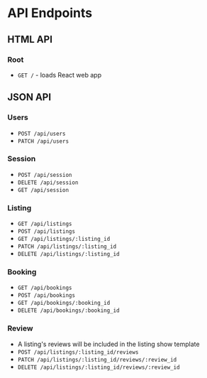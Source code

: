 # API Endpoints

## HTML API

### Root

- `GET /` - loads React web app

## JSON API

### Users

- `POST /api/users`
- `PATCH /api/users`

### Session

- `POST /api/session`
- `DELETE /api/session`
- `GET /api/session`

### Listing

- `GET /api/listings`
- `POST /api/listings`
- `GET /api/listings/:listing_id`
- `PATCH /api/listings/:listing_id`
- `DELETE /api/listings/:listing_id`

### Booking

- `GET /api/bookings`
- `POST /api/bookings`
- `GET /api/bookings/:booking_id`
- `DELETE /api/bookings/:booking_id`

### Review

- A listing's reviews will be included in the listing show template
- `POST /api/listings/:listing_id/reviews`
- `PATCH /api/listings/:listing_id/reviews/:review_id`
- `DELETE /api/listings/:listing_id/reviews/:review_id`
